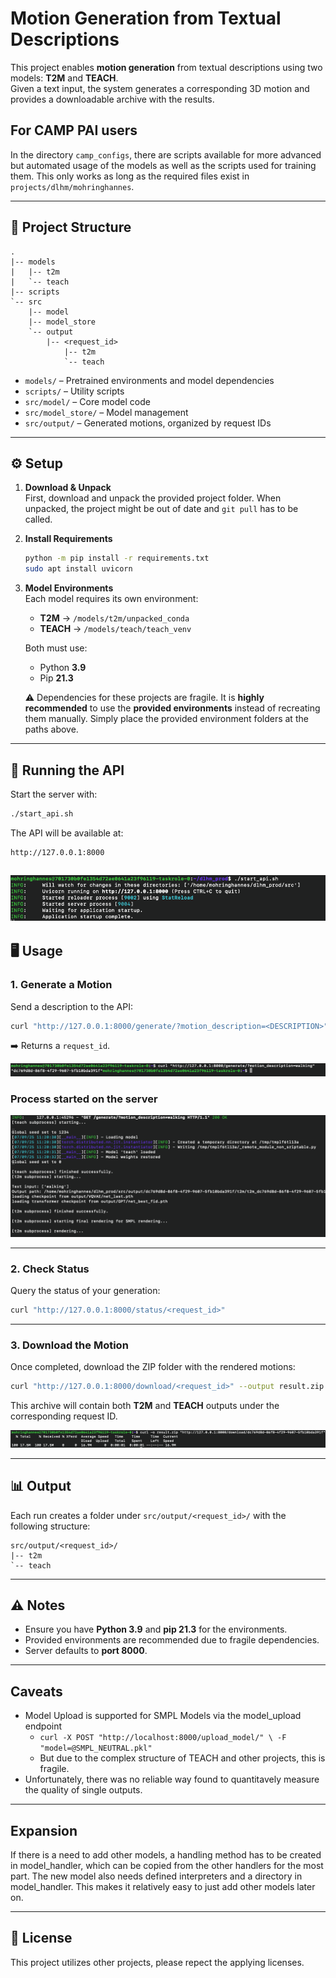 # Motion Generation from Textual Descriptions

This project enables **motion generation** from textual descriptions using two models: **T2M** and **TEACH**.  
Given a text input, the system generates a corresponding 3D motion and provides a downloadable archive with the results.

## For CAMP PAI users

In the directory `camp_configs`, there are scripts available for more advanced but automated usage of the models as well as the scripts used for training them. This only works as long as the required files exist in `projects/dlhm/mohringhannes`.

---

## 📂 Project Structure

```
.
|-- models
|   |-- t2m
|   `-- teach
|-- scripts
`-- src
    |-- model
    |-- model_store
    `-- output
        |-- <request_id>
            |-- t2m
            `-- teach
```

- `models/` – Pretrained environments and model dependencies
- `scripts/` – Utility scripts
- `src/model/` – Core model code
- `src/model_store/` – Model management
- `src/output/` – Generated motions, organized by request IDs

---

## ⚙️ Setup

1. **Download & Unpack**  
   First, download and unpack the provided project folder. When unpacked, the project might be out of date and `git pull` has to be called.

2. **Install Requirements**

   ```bash
   python -m pip install -r requirements.txt
   sudo apt install uvicorn
   ```

3. **Model Environments**  
   Each model requires its own environment:

   - **T2M** → `/models/t2m/unpacked_conda`
   - **TEACH** → `/models/teach/teach_venv`

   Both must use:

   - Python **3.9**
   - Pip **21.3**

   ⚠️ Dependencies for these projects are fragile. It is **highly recommended** to use the **provided environments** instead of recreating them manually. Simply place the provided environment folders at the paths above.

---

## 🚀 Running the API

Start the server with:

```bash
./start_api.sh
```

The API will be available at:

```
http://127.0.0.1:8000
```

## ![API Start](assets/media/step0.png)

## 🖥️ Usage

### 1. Generate a Motion

Send a description to the API:

```bash
curl "http://127.0.0.1:8000/generate/?motion_description=<DESCRIPTION>"
```

➡️ Returns a `request_id`.

![Step 1](assets/media/step1.png)

### Process started on the server

![Step 2](assets/media/step2.png)

---

### 2. Check Status

Query the status of your generation:

```bash
curl "http://127.0.0.1:8000/status/<request_id>"
```

---

### 3. Download the Motion

Once completed, download the ZIP folder with the rendered motions:

```bash
curl "http://127.0.0.1:8000/download/<request_id>" --output result.zip
```

This archive will contain both **T2M** and **TEACH** outputs under the corresponding request ID.

![Step 3](assets/media/step3.png)

---

## 📊 Output

Each run creates a folder under `src/output/<request_id>/` with the following structure:

```
src/output/<request_id>/
|-- t2m
`-- teach
```

---

## ⚠️ Notes

- Ensure you have **Python 3.9** and **pip 21.3** for the environments.
- Provided environments are recommended due to fragile dependencies.
- Server defaults to **port 8000**.

---

## Caveats

- Model Upload is supported for SMPL Models via the model_upload endpoint
  - `curl -X POST "http://localhost:8000/upload_model/" \
-F "model=@SMPL_NEUTRAL.pkl"
`
  - But due to the complex structure of TEACH and other projects, this is fragile.
- Unfortunately, there was no reliable way found to quantitavely measure the quality of single outputs.

---

## Expansion

If there is a need to add other models, a handling method has to be created in model_handler, which can be copied from the other handlers for the most part. The new model also needs defined interpreters and a directory in model_handler. This makes it relatively easy to just add other models later on.

---

## 📜 License

This project utilizes other projects, please repect the applying licenses.
